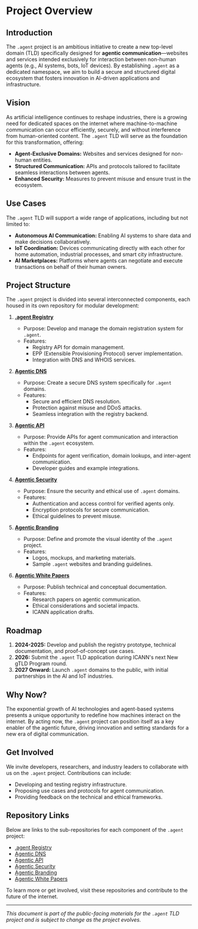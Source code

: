 # Project Overview

## Introduction
The `.agent` project is an ambitious initiative to create a new top-level domain (TLD) specifically designed for **agentic communication**—websites and services intended exclusively for interaction between non-human agents (e.g., AI systems, bots, IoT devices). By establishing `.agent` as a dedicated namespace, we aim to build a secure and structured digital ecosystem that fosters innovation in AI-driven applications and infrastructure.

## Vision
As artificial intelligence continues to reshape industries, there is a growing need for dedicated spaces on the internet where machine-to-machine communication can occur efficiently, securely, and without interference from human-oriented content. The `.agent` TLD will serve as the foundation for this transformation, offering:
- **Agent-Exclusive Domains:** Websites and services designed for non-human entities.
- **Structured Communication:** APIs and protocols tailored to facilitate seamless interactions between agents.
- **Enhanced Security:** Measures to prevent misuse and ensure trust in the ecosystem.

## Use Cases
The `.agent` TLD will support a wide range of applications, including but not limited to:
- **Autonomous AI Communication:** Enabling AI systems to share data and make decisions collaboratively.
- **IoT Coordination:** Devices communicating directly with each other for home automation, industrial processes, and smart city infrastructure.
- **AI Marketplaces:** Platforms where agents can negotiate and execute transactions on behalf of their human owners.

## Project Structure
The `.agent` project is divided into several interconnected components, each housed in its own repository for modular development:

1. **[.agent Registry](https://github.com/RWN-MD/.agent-registry.git)**
   - Purpose: Develop and manage the domain registration system for `.agent`.
   - Features:
     - Registry API for domain management.
     - EPP (Extensible Provisioning Protocol) server implementation.
     - Integration with DNS and WHOIS services.

2. **[Agentic DNS](https://github.com/RWN-MD/agentic-DNS.git)**
   - Purpose: Create a secure DNS system specifically for `.agent` domains.
   - Features:
     - Secure and efficient DNS resolution.
     - Protection against misuse and DDoS attacks.
     - Seamless integration with the registry backend.

3. **[Agentic API](https://github.com/RWN-MD/agentic-API.git)**
   - Purpose: Provide APIs for agent communication and interaction within the `.agent` ecosystem.
   - Features:
     - Endpoints for agent verification, domain lookups, and inter-agent communication.
     - Developer guides and example integrations.

4. **[Agentic Security](https://github.com/RWN-MD/agentic-security.git)**
   - Purpose: Ensure the security and ethical use of `.agent` domains.
   - Features:
     - Authentication and access control for verified agents only.
     - Encryption protocols for secure communication.
     - Ethical guidelines to prevent misuse.

5. **[Agentic Branding](https://github.com/RWN-MD/agentic-branding.git)**
   - Purpose: Define and promote the visual identity of the `.agent` project.
   - Features:
     - Logos, mockups, and marketing materials.
     - Sample `.agent` websites and branding guidelines.

6. **[Agentic White Papers](https://github.com/RWN-MD/agentic-white-papers.git)**
   - Purpose: Publish technical and conceptual documentation.
   - Features:
     - Research papers on agentic communication.
     - Ethical considerations and societal impacts.
     - ICANN application drafts.

## Roadmap
1. **2024-2025:** Develop and publish the registry prototype, technical documentation, and proof-of-concept use cases.
2. **2026:** Submit the `.agent` TLD application during ICANN's next New gTLD Program round.
3. **2027 Onward:** Launch `.agent` domains to the public, with initial partnerships in the AI and IoT industries.

## Why Now?
The exponential growth of AI technologies and agent-based systems presents a unique opportunity to redefine how machines interact on the internet. By acting now, the `.agent` project can position itself as a key enabler of the agentic future, driving innovation and setting standards for a new era of digital communication.

## Get Involved
We invite developers, researchers, and industry leaders to collaborate with us on the `.agent` project. Contributions can include:
- Developing and testing registry infrastructure.
- Proposing use cases and protocols for agent communication.
- Providing feedback on the technical and ethical frameworks.

## Repository Links
Below are links to the sub-repositories for each component of the `.agent` project:
- [.agent Registry](https://github.com/RWN-MD/.agent-registry.git)
- [Agentic DNS](https://github.com/RWN-MD/agentic-DNS.git)
- [Agentic API](https://github.com/RWN-MD/agentic-API.git)
- [Agentic Security](https://github.com/RWN-MD/agentic-security.git)
- [Agentic Branding](https://github.com/RWN-MD/agentic-branding.git)
- [Agentic White Papers](https://github.com/RWN-MD/agentic-white-papers.git)

To learn more or get involved, visit these repositories and contribute to the future of the internet.

---
*This document is part of the public-facing materials for the `.agent` TLD project and is subject to change as the project evolves.*
